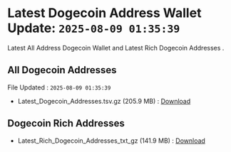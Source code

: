 # Latest Dogecoin Address Wallet Update: `2025-08-09 01:35:39`

Latest All Address Dogecoin Wallet and Latest Rich Dogecoin Addresses .

## All Dogecoin Addresses

File Updated : `2025-08-09 01:35:39`

- Latest_Dogecoin_Addresses.tsv.gz (205.9 MB) : [Download](https://github.com/Pymmdrza/Rich-Address-Wallet/releases/tag/Dogecoin)

## Dogecoin Rich Addresses

- Latest_Rich_Dogecoin_Addresses_txt_gz (141.9 MB) : [Download](https://github.com/Pymmdrza/Rich-Address-Wallet/releases/tag/Dogecoin)
